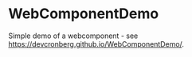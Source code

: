 # WebComponentDemo

Simple demo of a webcomponent - see https://devcronberg.github.io/WebComponentDemo/.
